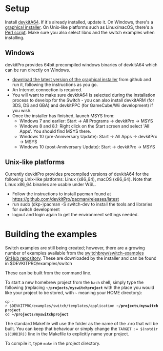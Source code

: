 # Setup

Install [devkitA64](http://devkitpro.org/). If it's already installed,
update it. On Windows, there's a [graphical
installer](https://github.com/devkitPro/installer/releases/latest). On
Unix-like platforms such as Linux/macOS, there's a [Perl
script](https://raw.githubusercontent.com/devkitPro/installer/master/perl/devkitA64update.pl).
Make sure you also select libnx and the switch examples when installing.

## Windows

devkitPro provides 64bit precompiled windows binaries of devkitA64 which
can be run directly on Windows.

  - [download the latest version of the graphical
    installer](https://github.com/devkitPro/installer/releases) from
    github and run it, following the instructions as you go.
  - An Internet connection is required.
  - You will want to make sure devkitA64 is selected during the
    installation process to develop for the Switch - you can also
    install devkitARM (for 3DS, DS and GBA) and devkitPPC (for
    GameCube/Wii development) if you wish.
  - Once the installer has finished, launch MSYS from:
      - Windows 7 and earlier: Start -\> All Programs -\> devkitPro -\>
        MSYS
      - Windows 8 and 8.1: Right click on the Start screen and select
        'All Apps'. You should find MSYS there.
      - Windows 10 (pre-Anniversary Update): Start -\> All Apps -\>
        devkitPro -\> MSYS
      - Windows 10 (post-Anniversary Update): Start -\> devkitPro -\>
        MSYS

## Unix-like platforms

Currently devkitPro provides precompiled versions of devkitA64 for the
following Unix-like platforms: Linux (x86\_64), macOS (x86\_64). Note
that Linux x86\_64 binaries are usable under WSL.

  - Follow the instructions to install pacman found at
    <https://github.com/devkitPro/pacman/releases/latest>
  - run sudo (dkp-)pacman -S switch-dev to install the tools and
    libraries for switch development
  - logout and login again to get the environment settings needed.

# Building the examples

Switch examples are still being created; however, there are a growing
number of examples available from the [switchbrew/switch-examples GitHub
repository](https://github.com/switchbrew/switch-examples). These are
downloaded by the installer and can be found in
$DEVKITPRO/examples/switch

These can be built from the command line.

To start a new homebrew project from the `bash` shell, simply type the
following (replacing **`~/projects/myswitchproject`** with the place you
would like your project to be stored, with `~` meaning your HOME
directory):

`cp -r $DEVKITPRO/examples/switch/templates/application `**`~/projects/myswitchproject`**  
`cd `**`~/projects/myswitchproject`**

The standard Makefile will use the folder as the name of the .nro that
will be built. You can keep that behaviour or simply change the `TARGET
:= $(notdir $(CURDIR))` line in the Makefile to explicitly name your
project.

To compile it, type `make` in the project directory.
